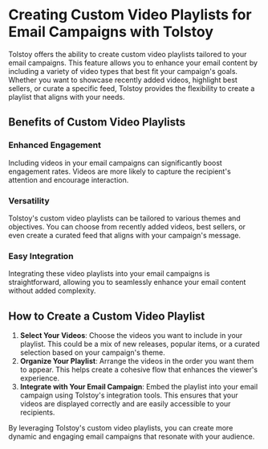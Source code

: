 # Creating Custom Video Playlists for Email Campaigns with Tolstoy

Tolstoy offers the ability to create custom video playlists tailored to your email campaigns. This feature allows you to enhance your email content by including a variety of video types that best fit your campaign's goals. Whether you want to showcase recently added videos, highlight best sellers, or curate a specific feed, Tolstoy provides the flexibility to create a playlist that aligns with your needs.

## Benefits of Custom Video Playlists

### Enhanced Engagement
Including videos in your email campaigns can significantly boost engagement rates. Videos are more likely to capture the recipient's attention and encourage interaction.

### Versatility
Tolstoy's custom video playlists can be tailored to various themes and objectives. You can choose from recently added videos, best sellers, or even create a curated feed that aligns with your campaign's message.

### Easy Integration
Integrating these video playlists into your email campaigns is straightforward, allowing you to seamlessly enhance your email content without added complexity.

## How to Create a Custom Video Playlist

1. **Select Your Videos**: Choose the videos you want to include in your playlist. This could be a mix of new releases, popular items, or a curated selection based on your campaign's theme.
2. **Organize Your Playlist**: Arrange the videos in the order you want them to appear. This helps create a cohesive flow that enhances the viewer's experience.
3. **Integrate with Your Email Campaign**: Embed the playlist into your email campaign using Tolstoy's integration tools. This ensures that your videos are displayed correctly and are easily accessible to your recipients.

By leveraging Tolstoy's custom video playlists, you can create more dynamic and engaging email campaigns that resonate with your audience.